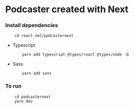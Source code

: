 # Podcaster created with Next

### Install dependencies
```
    cd react_nml/podcasternext
```

- Typescript
    ```
        yarn add typescript @types/react @types/node -D
    ```
- Sass
    ```
        yarn add sass
    ```

### To run
```
    cd podcasternext
    yarn dev
```
